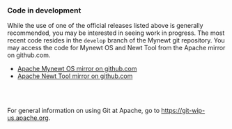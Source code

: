 

### <font style="font-weight:bold"> Code in development </font>

While the use of one of the official releases listed above is generally recommended, you may be interested in seeing work in progress. The most recent code resides in the `develop` branch of the Mynewt git repository. You may access the code for Mynewt OS and Newt Tool from the Apache mirror on github.com.

* [Apache Mynewt OS mirror on github.com](https://github.com/apache/incubator-mynewt-core)
* [Apache Newt Tool mirror on github.com](https://github.com/apache/incubator-mynewt-newt)

<br>
<br>

For general information on using Git at Apache, go to https://git-wip-us.apache.org.


<br>
<br>


